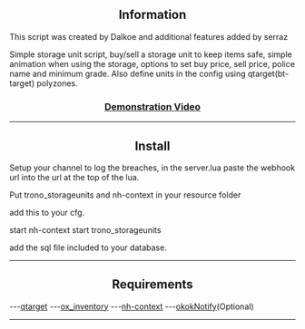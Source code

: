 <h2 align='center'>Information</h2>
This script was created by Dalkoe and additional features added by serraz

Simple storage unit script, buy/sell a storage unit to keep items safe, simple animation when using the storage, options to set buy price, sell price, police name and minimum grade. Also define units in the config using qtarget(bt-target) polyzones.

<h3 align='center'><b><a href='https://www.youtube.com/watch?v=YBfCSqCfmT0'>Demonstration Video</a></b></h3>

---

<h2 align='center'>Install</h2>
Setup your channel to log the breaches, in the server.lua paste the webhook url into the url at the top of the lua.

Put trono_storageunits and nh-context in your resource folder 

add this to your cfg. 

start nh-context
start trono_storageunits

add the sql file included to your database. 

---

<h2 align='center'>Requirements</h2>
---<a href='https://github.com/overextended/qtarget'>qtarget</a>
---<a href='https://github.com/overextended/ox_inventory'>ox_inventory</a>
---<a href='https://github.com/nerohiro/nh-context'>nh-context</a>
---<a href='https://forum.cfx.re/t/okoknotify-standalone-paid/3907758'>okokNotify</a>(Optional)

---

